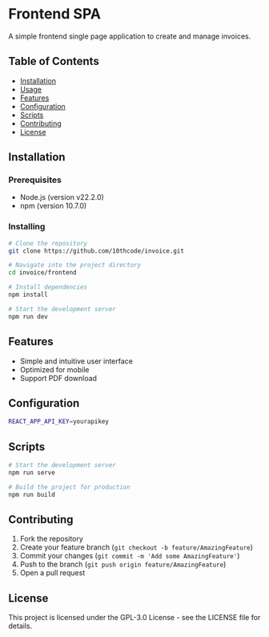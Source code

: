 # Frontend SPA

A simple frontend single page application to create and manage invoices.

## Table of Contents

- [Installation](#installation)
- [Usage](#usage)
- [Features](#features)
- [Configuration](#configuration)
- [Scripts](#scripts)
- [Contributing](#contributing)
- [License](#license)

## Installation

### Prerequisites

- Node.js (version v22.2.0)
- npm (version 10.7.0)

### Installing
```bash
# Clone the repository
git clone https://github.com/10thcode/invoice.git

# Navigate into the project directory
cd invoice/frontend

# Install dependencies
npm install

# Start the development server
npm run dev
```

## Features
- Simple and intuitive user interface
- Optimized for mobile
- Support PDF download

## Configuration
```bash
REACT_APP_API_KEY=yourapikey
```

## Scripts
```bash
# Start the development server
npm run serve

# Build the project for production
npm run build
```

## Contributing

1. Fork the repository
2. Create your feature branch (`git checkout -b feature/AmazingFeature`)
3. Commit your changes (`git commit -m 'Add some AmazingFeature'`)
4. Push to the branch (`git push origin feature/AmazingFeature`)
5. Open a pull request

## License

This project is licensed under the GPL-3.0 License - see the LICENSE file for details.
